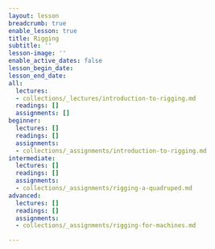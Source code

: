 ```yaml
---
layout: lesson
breadcrumb: true
enable_lesson: true
title: Rigging
subtitle: ''
lesson-image: ''
enable_active_dates: false
lesson_begin_date: 
lesson_end_date: 
all:
  lectures:
  - collections/_lectures/introduction-to-rigging.md
  readings: []
  assignments: []
beginner:
  lectures: []
  readings: []
  assignments:
  - collections/_assignments/introduction-to-rigging.md
intermediate:
  lectures: []
  readings: []
  assignments:
  - collections/_assignments/rigging-a-quadruped.md
advanced:
  lectures: []
  readings: []
  assignments:
  - collections/_assignments/rigging-for-machines.md

---
```

